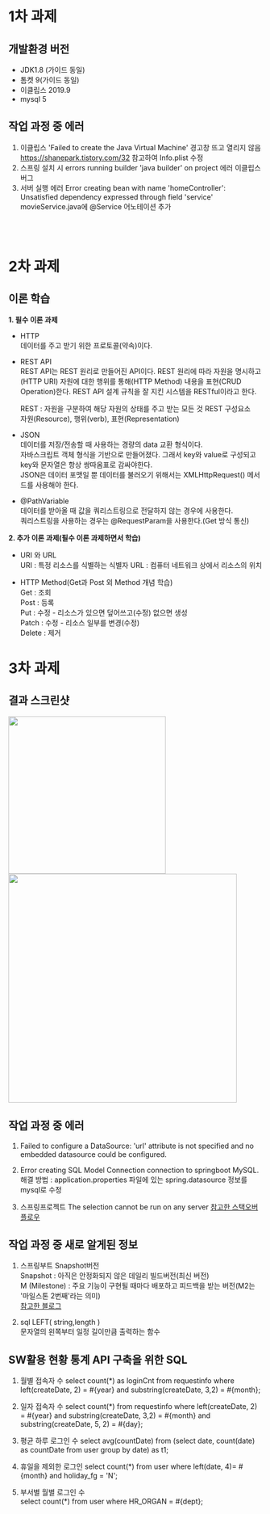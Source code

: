 # 1차 과제
## 개발환경 버전
- JDK1.8 (가이드 동일)
- 톰켓 9(가이드 동일)
- 이클립스 2019.9
- mysql 5

## 작업 과정 중 에러
1. 이클립스 'Failed to create the Java Virtual Machine' 경고창 뜨고 열리지 않음
<https://shanepark.tistory.com/32> 참고하여 Info.plist 수정
2. 스프링 설치 시 errors running builder 'java builder' on project 에러
이클립스 버그
3. 서버 실행 에러 Error creating bean with name 'homeController': Unsatisfied dependency expressed through field 'service'
movieService.java에 @Service 어노테이션 추가

<br><br>
# 2차 과제

## 이론 학습
**1. 필수 이론 과제**
- HTTP    
데이터를 주고 받기 위한 프로토콜(약속)이다.

- REST API    
REST API는 REST 원리로 만들어진 API이다.
REST 원리에 따라 자원을 명시하고(HTTP URI) 자원에 대한 행위를 통해(HTTP Method) 내용을 표현(CRUD Operation)한다.
REST API 설계 규칙을 잘 지킨 시스템을 RESTful이라고 한다.

  REST : 자원을 구분하여 해당 자원의 상태를 주고 받는 모든 것
  REST 구성요소    
  자원(Resource), 행위(verb), 표현(Representation)

- JSON    
데이터를 저장/전송할 때 사용하는 경량의 data 교환 형식이다.    
자바스크립트 객체 형식을 기반으로 만들어졌다. 그래서 key와 value로 구성되고 key와 문자열은 항상 쌍따옴표로 감싸야한다.    
JSON은 데이터 포맷일 뿐 데이터를 불러오기 위해서는 XMLHttpRequest() 메서드를 사용해야 한다.    

- @PathVariable    
데이터를 받아올 때 값을 쿼리스트링으로 전달하지 않는 경우에 사용한다.    
쿼리스트링을 사용하는 경우는 @RequestParam을 사용한다.(Get 방식 통신)    

**2. 추가 이론 과제(필수 이론 과제하면서 학습)**
- URI 와 URL    
URI : 특정 리소스를 식별하는 식별자
URL : 컴퓨터 네트워크 상에서 리소스의 위치

- HTTP Method(Get과 Post 외 Method 개념 학습)    
Get : 조회    
Post : 등록    
Put : 수정 - 리소스가 있으면 덮어쓰고(수정) 없으면 생성    
Patch : 수정 - 리소스 일부를 변경(수정)    
Delete : 제거 


# 3차 과제
## 결과 스크린샷
<div>
  <img width="312" src="https://github.com/vihiolet/spring/assets/108925254/d2dd35f5-860a-4aa0-9cc3-e5d18c8ec563">
  <img width="453" src="https://github.com/vihiolet/spring/assets/108925254/7a2db646-ccd0-4622-8c87-06f4e7f4cb39">
</div>

## 작업 과정 중 에러
1. Failed to configure a DataSource: 'url' attribute is not specified and no embedded datasource could be configured.    
2. Error creating SQL Model Connection connection to springboot MySQL.    
   해결 방법 : application.properties 파일에 있는 spring.datasource 정보를 mysql로 수정

3. 스프링프로젝트 The selection cannot be run on any server
   <a href="https://stackoverflow.com/questions/32731672/the-selection-cannot-be-run-on-any-server">참고한 스택오버플로우</a>

## 작업 과정 중 새로 알게된 정보    
1. 스프링부트 Snapshot버전    
   Snapshot : 아직은 안정화되지 않은 데일리 빌드버전(최신 버전)    
   M (Milestone) : 주요 기능이 구현될 때마다 배포하고 피드백을 받는 버전(M2는 '마일스톤 2번째'라는 의미)    
   <a href="https://m.blog.naver.com/PostView.naver?blogId=doyoung0205&logNo=221783121918&categoryNo=1&proxyReferer=">참고한 블로그</a>    

2. sql LEFT( string,length )    
   문자열의 왼쪽부터 일정 길이만큼 출력하는 함수

## SW활용 현황 통계 API 구축을 위한 SQL
1. 월별 접속자 수
   select count(*) as loginCnt from requestinfo where left(createDate, 2) = #{year} and substring(createDate, 3,2) = #{month};

3. 일자 접속자 수
   select count(*) from requestinfo where left(createDate, 2) = #{year} and substring(createDate, 3,2) = #{month} and substring(createDate, 5, 2) = #{day};

5. 평균 하루 로그인 수
   select avg(countDate) from (select date, count(date) as countDate from user group by date) as t1;

7. 휴일을 제외한 로그인
   select count(*) from user where left(date, 4)= #{month} and holiday_fg = 'N';

9. 부서별 월별 로그인 수    
   select count(*) from user where HR_ORGAN = #{dept};
